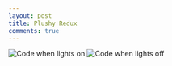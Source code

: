 ```yaml
---
layout: post 
title: Plushy Redux
comments: true
---
```


![Code when lights on](/img/Plushy1.jpg)
![Code when lights off](/img/Plushy2.jpg)

